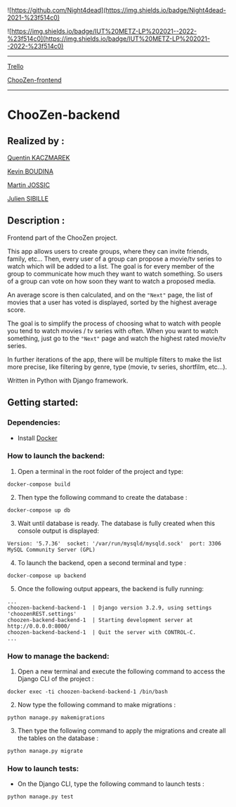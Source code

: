 ![https://github.com/Night4dead](https://img.shields.io/badge/Night4dead-2021-%23f514c0)

![https://img.shields.io/badge/IUT%20METZ-LP%202021--2022-%23f514c0](https://img.shields.io/badge/IUT%20METZ-LP%202021--2022-%23f514c0)

----
[Trello](https://trello.com/choozen/home)

[ChooZen-frontend](https://github.com/Night4dead/ChooZen-frontend)

----

# ChooZen-backend

## Realized by :

[Quentin KACZMAREK](https://github.com/Night4dead)

[Kevin BOUDINA](https://github.com/kevinBoudina)

[Martin JOSSIC](https://github.com/sibzou)

[Julien SIBILLE](https://github.com/tehjul)

## Description :

Frontend part of the ChooZen project.

This app allows users to create groups, where they can invite friends, family, etc... 
Then, every user of a group can propose a movie/tv series to watch which will be added to a list. 
The goal is for every member of the group to communicate how much they want to watch something. So users of a group can vote on how soon they want to watch a proposed media.

An average score is then calculated, and on the `"Next"` page, the list of movies that a user has voted is displayed, sorted by the highest average score.

The goal is to simplify the process of choosing what to watch with people you tend to watch movies / tv series with often. When you want to watch something, just go to the `"Next"` page and watch the highest rated movie/tv series.

In further iterations of the app, there will be multiple filters to make the list more precise, like filtering by genre, type (movie, tv series, shortfilm, etc...).

Written in Python with Django framework.

## Getting started:


### Dependencies:

- Install [Docker](https://docs.docker.com/get-docker/)

### How to launch the backend:

1) Open a terminal in the root folder of the project and type:
```
docker-compose build
```
2) Then type the following command to create the database :
```
docker-compose up db
```
3) Wait until database is ready. The database is fully created when this console output is displayed:
```
Version: '5.7.36'  socket: '/var/run/mysqld/mysqld.sock'  port: 3306  MySQL Community Server (GPL)
```
4) To launch the backend, open a second terminal and type :
```
docker-compose up backend
```
5) Once the following output appears, the backend is fully running:
```
...
choozen-backend-backend-1  | Django version 3.2.9, using settings 'choozenREST.settings'
choozen-backend-backend-1  | Starting development server at http://0.0.0.0:8000/
choozen-backend-backend-1  | Quit the server with CONTROL-C.
...
```
### How to manage the backend:
1) Open a new terminal and execute the following command to access the Django CLI of the project :
```
docker exec -ti choozen-backend-backend-1 /bin/bash
```
2) Now type the following command to make migrations :
```	
python manage.py makemigrations
```
3) Then type the following command to apply the migrations and create all the tables on the database :
```
python manage.py migrate
```

### How to launch tests:
- On the Django CLI, type the following command to launch tests :
```
python manage.py test
```